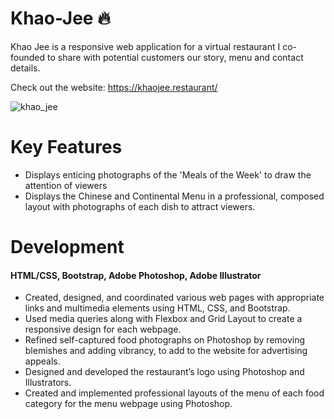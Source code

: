 # Khao-Jee 🔥
Khao Jee is a responsive web application for a virtual restaurant I co-founded to share with potential customers our story, menu and contact details.

Check out the website: https://khaojee.restaurant/

![khao_jee](https://user-images.githubusercontent.com/64204835/131756228-aac2e43b-1122-4702-856c-861292d92d38.jpg)


# Key Features
- Displays enticing photographs of the 'Meals of the Week' to draw the attention of viewers
- Displays the Chinese and Continental Menu in a professional, composed layout with photographs of each dish to attract viewers.


# Development 
#### HTML/CSS, Bootstrap, Adobe Photoshop, Adobe Illustrator
- Created, designed, and coordinated various web pages with appropriate links and multimedia elements using HTML, CSS, and Bootstrap.
- Used media queries along with Flexbox and Grid Layout to create a responsive design for each webpage.
- Refined self-captured food photographs on Photoshop by removing blemishes and adding vibrancy, to add to the website for advertising appeals.
- Designed and developed the restaurant’s logo using Photoshop and Illustrators.
- Created and implemented professional layouts of the menu of each food category for the menu webpage using Photoshop.

